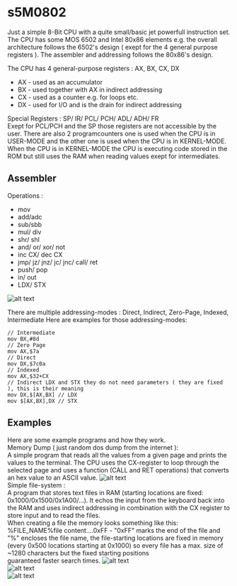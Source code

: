 # s5M0802
Just a simple 8-Bit CPU with a quite small/basic jet powerfull instruction set.
The CPU has some MOS 6502 and Intel 80x86 elements e.g. the overall architecture follows the 6502's design ( exept for the 4 general
purpose registers ). The assembler and addressing follows the 80x86's design.

The CPU has 4 general-purpose registers : AX, BX, CX, DX  
  - AX - used as an accumulator  
  - BX - used together with AX in indirect addressing  
  - CX - used as a counter e.g. for loops etc.  
  - DX - used for I/O and is the drain for indirect addressing 
  
Special Registers : SP/ IR/ PCL/ PCH/ ADL/ ADH/ FR  
Exept for PCL/PCH and the SP those registers are not accessible by the user. There are also 2 programcounters one is used when the CPU
is in USER-MODE and the other one is used when the CPU is in KERNEL-MODE. When the CPU is in KERNEL-MODE the CPU is executing code stored
in the ROM but still uses the RAM when reading values exept for intermediates.

## Assembler
Operations :
  - mov
  - add/adc
  - sub/sbb
  - mul/ div
  - shr/ shl
  - and/ or/ xor/ not
  - inc CX/ dec CX
  - jmp/ jz/ jnz/ jc/ jnc/ call/ ret
  - push/ pop
  - in/ out
  - LDX/ STX
  
  ![alt text](https://i.imgur.com/eUQ5uX6.png)  
  
  There are multiple addressing-modes : Direct, Indirect, Zero-Page, Indexed, Intermediate
  Here are examples for those addressing-modes:
  ```git status
  // Intermediate
  mov BX,#8d
  // Zero Page
  mov AX,$7a
  // Direct
  mov DX,$7c0a
  // Indexed
  mov AX,$32+CX
  // Indirect LDX and STX they do not need parameters ( they are fixed ), this is their meaning
  mov DX,$[AX,BX] // LDX
  mov $[AX,BX],DX // STX
  ```
  
  ## Examples
  Here are some example programs and how they work.  
  Memory Dump ( just random dos dump from the internet ):  
  A simple program that reads all the values from a given page and prints the values to the terminal. The CPU uses the CX-register to
  loop through the selected page and uses a function (CALL and RET operations) that converts an hex value to an ASCII value.
  ![alt text](https://i.imgur.com/8sgpNwM.png)  
  Simple file-system :  
  A program that stores text files in RAM (starting locations are fixed: 0x1000/0x1500/0x1A00/...). It echos the input from the keyboard
  back into the RAM and uses indirect addressing in combination with the CX register to store input and to read the files.  
  When creating a file the memory looks something like this: 
  %FILE_NAME%file content....0xFF - "0xFF" marks the end of the file and "%" encloses the file name, the file-starting locations are fixed in memory (every 0x500 locations starting at 0x1000) so every file has a max. size of ~1280 characters but the fixed starting positions  
  guaranteed faster search times.
  ![alt text](https://i.imgur.com/jwivnTz.png)  
  ![alt text](https://i.imgur.com/nILyzbh.png)  
  ![alt text](https://i.imgur.com/JDi7lKy.png)  
